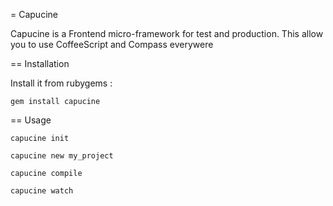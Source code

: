 = Capucine

Capucine is a Frontend micro-framework for test and production.
This allow you to use CoffeeScript and Compass everywere

== Installation

Install it from rubygems :
    
    gem install capucine

== Usage

    capucine init

    capucine new my_project

    capucine compile

    capucine watch


